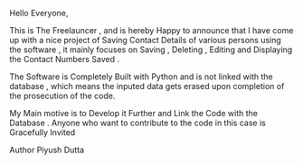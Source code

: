 Hello Everyone,

This is The Freelauncer , and is hereby Happy to announce that I have come up with a nice project of Saving Contact Details of various persons using the software , it mainly focuses on Saving , Deleting , Editing and Displaying the Contact Numbers Saved .

The Software is Completely Built with Python and is not linked with the database , which means the inputed data gets erased upon completion of the prosecution of the code.

My Main motive is to Develop it Further and Link the Code with the Database . Anyone who want to contribute to the code in this case is Gracefully Invited 

Author 
Piyush Dutta
